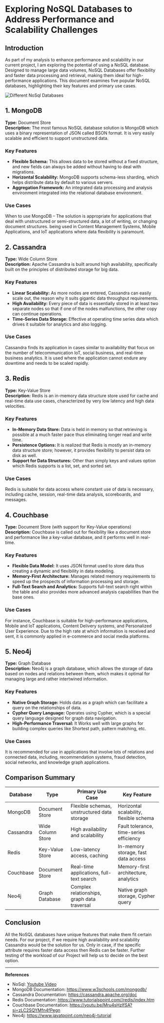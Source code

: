 # Exploring NoSQL Databases to Address Performance and Scalability Challenges

## Introduction
As part of my analysis to enhance performance and scalability in our current project, I am exploring the potential of using a NoSQL database. Designed to manage large data volumes, NoSQL Databases offer flexibility and faster data processing and retrieval, making them ideal for high-performance applications. This document examines five popular NoSQL databases, highlighting their key features and primary use cases.

![Different NoSql Databases](https://media.licdn.com/dms/image/C4D12AQEpXKlfPIyVzQ/article-cover_image-shrink_600_2000/0/1586080494231?e=2147483647&v=beta&t=EswOUg21asakU5ioFW3V8D6-mYypWIURrtSz1H8VdUk)

## 1. MongoDB
**Type:** Document Store  
**Description:**  The most famous NoSQL database solution is MongoDB which uses a binary representation of JSON called BSON format. It is very easily scalable and efficient to support unstructured data.

### Key Features
- **Flexible Schema:**  This allows data to be stored without a fixed structure, and new fields can always be added without having to deal with migrations.
- **Horizontal Scalability:** MongoDB supports schema-less sharding, which helps distribute data by default to various servers.
- **Aggregation Framework:** An integrated data processing and analysis environment integrated into the relational database environment.

### Use Cases
When to use MongoDB – The solution is appropriate for applications that deal with unstructured or semi-structured data, a lot of writing, or changing document structures. being used in Content Management Systems, Mobile Applications, and IoT applications where data flexibility is paramount.



## 2. Cassandra
**Type:** Wide Column Store  
**Description:** Apache Cassandra is built around high availability, specifically built on the principles of distributed storage for big data.
### Key Features
- **Linear Scalability:** As more nodes are entered, Cassandra can easily scale out, the reason why it suits gigantic data throughput requirements.
- **High Availability:** Every piece of data is essentially stored in at least two separate nodes so that if one of the nodes malfunctions, the other copy can continue operations.
- **Time-Series Data Storage:** Effective at operating time series data which drives it suitable for analytics and also logging.

### Use Cases
Cassandra finds its application in cases similar to availability that focus on the number of telecommunication IoT, social business, and real-time business analytics. It is used where the application cannot endure any downtime and needs to be scaled rapidly.



## 3. Redis
**Type:** Key-Value Store  
**Description:** Redis is an in-memory data structure store used for cache and real-time data use cases, characterized by very low latency and high data velocities.
### Key Features
- **In-Memory Data Store:** Data is held in memory so that retrieving is possible at a much faster pace thus eliminating longer read and write time.
- **Persistence Options:**  It is realized that Redis is mostly an in-memory data structure store; however, it provides flexibility to persist data on disk as well.
- **Support for Data Structures:**  Other than simply keys and values option which Redis supports is a list, set, and sorted set.


### Use Cases
Redis is suitable for data access where constant use of data is necessary, including cache, session, real-time data analysis, scoreboards, and messages.



## 4. Couchbase
**Type:** Document Store (with support for Key-Value operations)  
**Description:**  Couchbase is called out for flexibility like a document store and performance like a key-value database, and it performs well in real-time.
### Key Features
- **Flexible Data Model:** It uses JSON format used to store data thus creating a dynamic and flexibility in data modeling.
- **Memory-First Architecture:** Manages related memory requirements to speed up the prospects of information processing and storage.
- **Full-Text Search and Analytics:** Supports full-text search right within the table and also provides more advanced analysis capabilities than the base ones.


### Use Cases
For instance, Couchbase is suitable for high-performance applications, Mobile and IoT applications, Content Delivery systems, and Personalized User Experience. Due to the high rate at which information is received and sent, it is commonly applied in e-commerce and social media platforms.


## 5. Neo4j
**Type:** Graph Database  
**Description:** Neo4j is a graph database, which allows the storage of data based on nodes and relations between them, which makes it optimal for managing large and rather intertwined information.
### Key Features
- **Native Graph Storage:** Holds data as a graph which can facilitate a query on the relationships of data.
- **Cypher Query Language:** Operates using Cypher, which is a special query language designed for graph data navigation.
- **High-Performance Traversal:** It Works well with large graphs for building complex queries like Shortest path, pattern matching, etc.


### Use Cases
It is recommended for use in applications that involve lots of relations and connected data, including, recommendation systems, fraud detection, social networks, and knowledge graph applications.




## Comparison Summary
| Database  | Type             | Primary Use Case                                   | Key Feature                             |
|-----------|------------------|----------------------------------------------------|-----------------------------------------|
| MongoDB   | Document Store   | Flexible schemas, unstructured data storage        | Horizontal scalability, flexible schema |
| Cassandra | Wide Column Store| High availability and scalability                  | Fault tolerance, time-series efficiency |
| Redis     | Key-Value Store  | Low-latency access, caching                        | In-memory storage, fast data access     |
| Couchbase | Document Store   | Real-time applications, full-text search           | Memory-first architecture, analytics    |
| Neo4j     | Graph Database   | Complex relationships, graph data traversal        | Native graph storage, Cypher query      |


## Conclusion
All the NoSQL databases have unique features that make them fit certain needs. For our project, if we require high availability and scalability Cassandra would be the solution for us. Only in case, if the specific attribute requires faster data access then Redis can be faster. Further testing of the workload of our Project will help us to decide on the best option.

---  
**References**  
- NoSql: [Youtube Video](https://youtu.be/qEhNHOEa5sE?si=eRE-rXPh-lEBd5kZ)
- MongoDB Documentation: https://www.w3schools.com/mongodb/
- Cassandra Documentation: https://cassandra.apache.org/doc
- Redis Documentation: https://www.tutorialspoint.com//redis/index.htm
- Couchbase Documentation: https://youtu.be/Mru4sHzIfSA?si=zLC2SQYMfn4fPegn
- Neo4j: https://www.javatpoint.com/neo4j-tutorial

